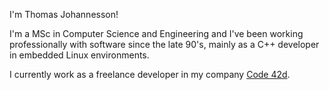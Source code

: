 I'm Thomas Johannesson!

I'm a MSc in Computer Science and Engineering and I've been working professionally with software
since the late 90's, mainly as a C++ developer in embedded Linux environments.

I currently work as a freelance developer in my company [Code 42d](www.code42d.se).


<!---
jordfras/jordfras is a ✨ special ✨ repository because its `README.md` (this file) appears on your GitHub profile.
You can click the Preview link to take a look at your changes.
--->
